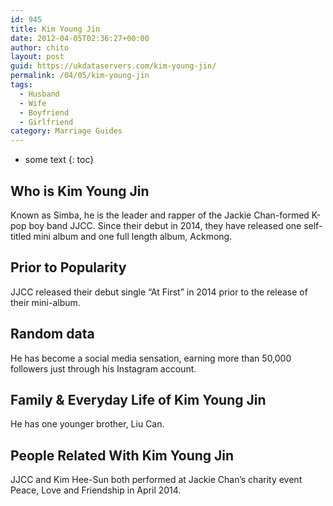 ```yaml
---
id: 945
title: Kim Young Jin
date: 2012-04-05T02:36:27+00:00
author: chito
layout: post
guid: https://ukdataservers.com/kim-young-jin/
permalink: /04/05/kim-young-jin
tags:
  - Husband
  - Wife
  - Boyfriend
  - Girlfriend
category: Marriage Guides
---
```


* some text
{: toc}
          
          
## Who is  Kim Young Jin
                  
                  
                  
Known as Simba, he is the leader and rapper of the Jackie Chan-formed K-pop boy band JJCC. Since their debut in 2014, they have released one self-titled mini album and one full length album, Ackmong.
                  
                
                
                
## Prior to Popularity 
                  
                  
                  
JJCC released their debut single &#8220;At First&#8221; in 2014 prior to the release of their mini-album.
                  
                
                
                
## Random data 
                  
                  
                  
He has become a social media sensation, earning more than 50,000 followers just through his Instagram account.
                  
                
                
                
## Family & Everyday Life of Kim Young Jin
                  
                  
                  
He has one younger brother, Liu Can.
                  
                
                
                
## People Related With  Kim Young Jin
                  
                  
                  
JJCC and Kim Hee-Sun both performed at Jackie Chan&#8217;s charity event Peace, Love and Friendship in April 2014.
                  
                
              
            
          
          
          
    
    
  
